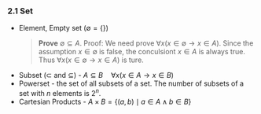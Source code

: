 ### 2.1 Set

* Element, Empty set ($\emptyset = \{\}$)
  >**Prove** $\emptyset \subseteq A$.
  Proof:
  We need prove $\forall x(x\in \emptyset \to x\in A)$.   Since the assumption $x\in \emptyset$ is false, the conculsiont $x \in A$ is always true. Thus $\forall x(x\in \emptyset \to x\in A)$ is ture.
* Subset ($\subset$ and $\subseteq$) - $A \subseteq B \quad \forall x (x \in A \to x \in B$)
* Powerset - the set of all subsets of a set. The number of subsets of a set with $n$ elements is $2^n$.
* Cartesian Products - $A\times B = \{ (a, b) \mid a\in A \land b\in B\}$
